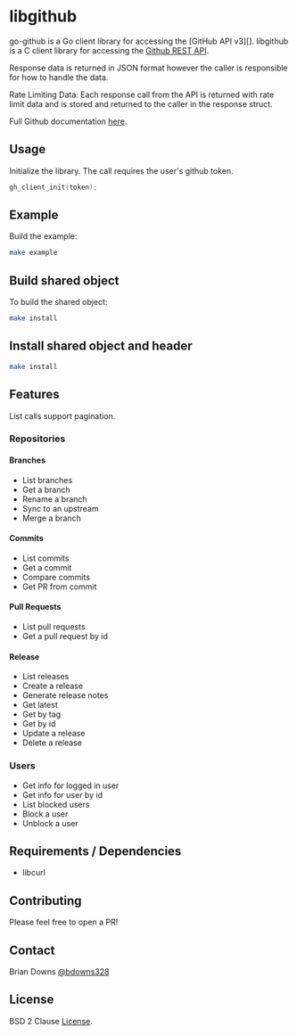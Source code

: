 # libgithub
go-github is a Go client library for accessing the [GitHub API v3][].
libgithub is a C client library for accessing the [Github REST API](https://docs.github.com/en).

Response data is returned in JSON format however the caller is responsible for how to handle the data.

Rate Limiting Data: Each response call from the API is returned with rate limit data and is stored and returned to the caller in the response struct.

Full Github documentation [here](https://docs.github.com/en).

## Usage

Initialize the library. The call requires the user's github token.

```c
gh_client_init(token);
```

## Example 

Build the example:

```sh
make example
```

## Build shared object

To build the shared object:

```sh
make install
```

## Install shared object and header

```sh
make install
```

## Features

List calls support pagination.

### Repositories
#### Branches

* List branches
* Get a branch
* Rename a branch
* Sync to an upstream
* Merge a branch

#### Commits

* List commits
* Get a commit
* Compare commits
* Get PR from commit

#### Pull Requests

* List pull requests
* Get a pull request by id

#### Release

* List releases
* Create a release
* Generate release notes
* Get latest
* Get by tag
* Get by id
* Update a release
* Delete a release

### Users

* Get info for logged in user
* Get info for user by id
* List blocked users
* Block a user
* Unblock a user

## Requirements / Dependencies

* libcurl

## Contributing

Please feel free to open a PR!

## Contact

Brian Downs [@bdowns328](http://twitter.com/bdowns328)

## License

BSD 2 Clause [License](/LICENSE).
